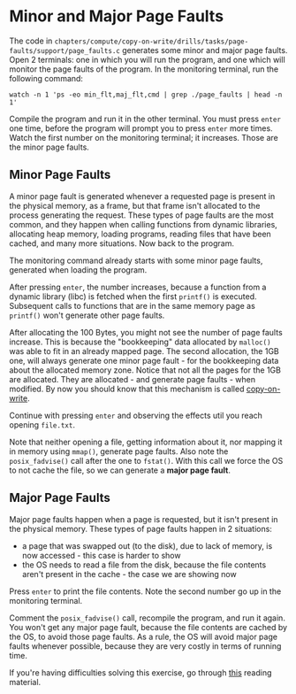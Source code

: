 # Minor and Major Page Faults

The code in `chapters/compute/copy-on-write/drills/tasks/page-faults/support/page_faults.c` generates some minor and major page faults.
Open 2 terminals: one in which you will run the program, and one which will monitor the page faults of the program.
In the monitoring terminal, run the following command:

```console
watch -n 1 'ps -eo min_flt,maj_flt,cmd | grep ./page_faults | head -n 1'
```

Compile the program and run it in the other terminal.
You must press `enter` one time, before the program will prompt you to press `enter` more times.
Watch the first number on the monitoring terminal;
it increases.
Those are the minor page faults.

## Minor Page Faults

A minor page fault is generated whenever a requested page is present in the physical memory, as a frame, but that frame isn't allocated to the process generating the request.
These types of page faults are the most common, and they happen when calling functions from dynamic libraries, allocating heap memory, loading programs, reading files that have been cached, and many more situations.
Now back to the program.

The monitoring command already starts with some minor page faults, generated when loading the program.

After pressing `enter`, the number increases, because a function from a dynamic library (libc) is fetched when the first `printf()` is executed.
Subsequent calls to functions that are in the same memory page as `printf()` won't generate other page faults.

After allocating the 100 Bytes, you might not see the number of page faults increase.
This is because the "bookkeeping" data allocated by `malloc()` was able to fit in an already mapped page.
The second allocation, the 1GB one, will always generate one minor page fault - for the bookkeeping data about the allocated memory zone.
Notice that not all the pages for the 1GB are allocated.
They are allocated - and generate page faults - when modified.
By now you should know that this mechanism is called [copy-on-write](../../copy-on-write/reading/copy-on-write.md).

Continue with pressing `enter` and observing the effects util you reach opening `file.txt`.

Note that neither opening a file, getting information about it, nor mapping it in memory using `mmap()`, generate page faults.
Also note the `posix_fadvise()` call after the one to `fstat()`.
With this call we force the OS to not cache the file, so we can generate a **major page fault**.

## Major Page Faults

Major page faults happen when a page is requested, but it isn't present in the physical memory.
These types of page faults happen in 2 situations:

- a page that was swapped out (to the disk), due to lack of memory, is now accessed - this case is harder to show
- the OS needs to read a file from the disk, because the file contents aren't present in the cache - the case we are showing now

Press `enter` to print the file contents.
Note the second number go up in the monitoring terminal.

Comment the `posix_fadvise()` call, recompile the program, and run it again.
You won't get any major page fault, because the file contents are cached by the OS, to avoid those page faults.
As a rule, the OS will avoid major page faults whenever possible, because they are very costly in terms of running time.

If you're having difficulties solving this exercise, go through [this](../../../guides/fork-faults.md) reading material.
